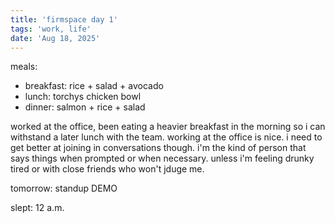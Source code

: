 ```yaml
---
title: 'firmspace day 1'
tags: 'work, life'
date: 'Aug 18, 2025'
---
```


meals:

- breakfast: rice + salad + avocado
- lunch: torchys chicken bowl
- dinner: salmon + rice + salad

worked at the office, been eating a heavier breakfast in the morning so i can withstand a later lunch with the team. working at the office is nice. i need to get better at joining in conversations though. i'm the kind of person that says things when prompted or when necessary. unless i'm feeling drunky tired or with close friends who won't jduge me.

tomorrow: standup DEMO

slept: 12 a.m.
